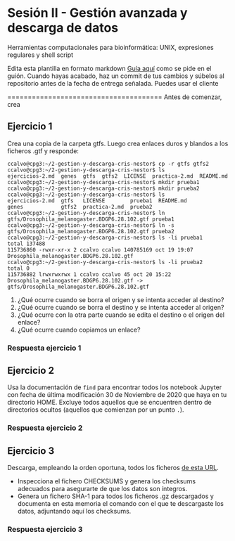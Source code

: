 # Sesión II - Gestión avanzada y descarga de datos
Herramientas computacionales para bioinformática: UNIX, expresiones regulares y shell script

Edita esta plantilla en formato markdown [Guía aquí](https://guides.github.com/features/mastering-markdown/) como se pide en el guión. 
Cuando hayas acabado, haz un commit de tus cambios y súbelos al repositorio antes de la fecha de entrega señalada. 
Puedes usar el cliente 

======================================
Antes de comenzar, crea


## Ejercicio 1
Crea una copia de la carpeta gtfs. Luego crea enlaces duros y blandos a los ficheros .gtf y responde:

```
ccalvo@cpg3:~/2-gestion-y-descarga-cris-nestor$ cp -r gtfs gtfs2
ccalvo@cpg3:~/2-gestion-y-descarga-cris-nestor$ ls
ejercicios-2.md  genes  gtfs  gtfs2  LICENSE  practica-2.md  README.md
ccalvo@cpg3:~/2-gestion-y-descarga-cris-nestor$ mkdir prueba1
ccalvo@cpg3:~/2-gestion-y-descarga-cris-nestor$ mkdir prueba2
ccalvo@cpg3:~/2-gestion-y-descarga-cris-nestor$ ls
ejercicios-2.md  gtfs   LICENSE        prueba1  README.md
genes            gtfs2  practica-2.md  prueba2
ccalvo@cpg3:~/2-gestion-y-descarga-cris-nestor$ ln gtfs/Drosophila_melanogaster.BDGP6.28.102.gtf prueba1
ccalvo@cpg3:~/2-gestion-y-descarga-cris-nestor$ ln -s  gtfs/Drosophila_melanogaster.BDGP6.28.102.gtf prueba2
ccalvo@cpg3:~/2-gestion-y-descarga-cris-nestor$ ls -li prueba1
total 137488
115736860 -rwxr-xr-x 2 ccalvo ccalvo 140785169 oct 19 19:07 Drosophila_melanogaster.BDGP6.28.102.gtf
ccalvo@cpg3:~/2-gestion-y-descarga-cris-nestor$ ls -li prueba2
total 0
115736882 lrwxrwxrwx 1 ccalvo ccalvo 45 oct 20 15:22 Drosophila_melanogaster.BDGP6.28.102.gtf -> gtfs/Drosophila_melanogaster.BDGP6.28.102.gtf
```

1. ¿Qué ocurre cuando se borra el origen y se intenta acceder al destino?
2. ¿Qué ocurre cuando se borra el destino y se intenta acceder al origen?
3. ¿Qué ocurre con la otra parte cuando se edita el destino o el origen del enlace?
4. ¿Qué ocurre cuando copiamos un enlace?

### Respuesta ejercicio 1

## Ejercicio 2
Usa la documentación de `find` para encontrar todos los notebook Jupyter con fecha de última modificación 30 de Noviembre de 2020 que haya en tu directorio HOME. Excluye todos aquellos que se encuentren dentro de directorios ocultos (aquellos que comienzan por un punto `.`). 

### Respuesta ejercicio 2


## Ejercicio 3
Descarga, empleando la orden oportuna, todos los ficheros [de esta URL](ftp://ftp.ensembl.org/pub/release-102/gtf/accipiter_nisus/). 
- Inspecciona el fichero CHECKSUMS y genera los checksums adecuados para asegurarte de que los datos son íntegros. 
- Genera un fichero SHA-1 para todos los ficheros .gz descargados y documenta en esta memoria el comando con el que te descargaste los datos, adjuntando aquí los checksums. 


### Respuesta ejercicio 3
